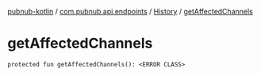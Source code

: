 [pubnub-kotlin](../../index.md) / [com.pubnub.api.endpoints](../index.md) / [History](index.md) / [getAffectedChannels](./get-affected-channels.md)

# getAffectedChannels

`protected fun getAffectedChannels(): <ERROR CLASS>`